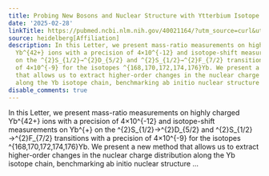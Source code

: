 ```yaml
---
title: Probing New Bosons and Nuclear Structure with Ytterbium Isotope Shifts
date: '2025-02-28'
linkTitle: https://pubmed.ncbi.nlm.nih.gov/40021164/?utm_source=curl&utm_medium=rss&utm_campaign=pubmed-2&utm_content=1FakS-2QOkCT8HsMOQP1bCRQ4YzyumYOmxmF0moLsQ3dFB1E9V&fc=20220326224207&ff=20250301170926&v=2.18.0.post9+e462414
source: heidelberg[Affiliation]
description: In this Letter, we present mass-ratio measurements on highly charged
  Yb^{42+} ions with a precision of 4×10^{-12} and isotope-shift measurements on Yb^{+}
  on the ^{2}S_{1/2}→^{2}D_{5/2} and ^{2}S_{1/2}→^{2}F_{7/2} transitions with a precision
  of 4×10^{-9} for the isotopes ^{168,170,172,174,176}Yb. We present a new method
  that allows us to extract higher-order changes in the nuclear charge distribution
  along the Yb isotope chain, benchmarking ab initio nuclear structure ...
disable_comments: true
---
```

In this Letter, we present mass-ratio measurements on highly charged Yb^{42+} ions with a precision of 4×10^{-12} and isotope-shift measurements on Yb^{+} on the ^{2}S_{1/2}→^{2}D_{5/2} and ^{2}S_{1/2}→^{2}F_{7/2} transitions with a precision of 4×10^{-9} for the isotopes ^{168,170,172,174,176}Yb. We present a new method that allows us to extract higher-order changes in the nuclear charge distribution along the Yb isotope chain, benchmarking ab initio nuclear structure ...